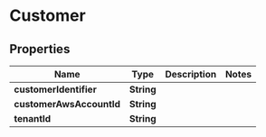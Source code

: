 

# Customer


## Properties

| Name | Type | Description | Notes |
|------------ | ------------- | ------------- | -------------|
|**customerIdentifier** | **String** |  |  |
|**customerAwsAccountId** | **String** |  |  |
|**tenantId** | **String** |  |  |



